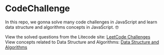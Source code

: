 # CodeChallenge
In this repo, we gonna solve many code challenges in JavaScript and learn data structure and algorithms concepts in JavaScript. 🤓

View the solved questions from the Litecode site: [LeetCode Challenges](https://github.com/mehrad-dm/CodeChallenge/blob/main/LeetCode%20Questions.md)
View concepts related to Data Structure and Algorithms: [Data Structure and Algorithms](https://github.com/mehrad-dm/CodeChallenge/blob/main/Data%20Structure%20and%20Algorithms.md)
